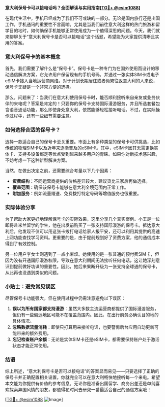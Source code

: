 **意大利保号卡可以接电话吗？全面解读与实用指南[[TG💪+ @esim1088](https://t.me/s/esim1088)]**

在现代生活中，手机已经成为了我们不可或缺的一部分。无论是国内旅行还是出国工作，手机通讯的重要性不言而喻。尤其是当我们前往意大利这样的热门旅游和留学目的地时，如何确保手机能够正常使用成为一个值得深思的问题。今天，我们就来聊聊关于“意大利保号卡是否可以接电话”这个话题，希望能为大家提供清晰且实用的答案。

### 意大利保号卡的基本概念

首先，我们需要了解什么是“保号卡”。保号卡是一种专门为在国外使用而设计的移动通信解决方案，它允许用户保留现有的手机号码，并通过一张实体SIM卡或电子eSIM卡接入当地运营商网络。对于计划长期居住或者频繁往返意大利的人来说，保号卡无疑是一个非常方便的选择。

那么，问题来了：当我们在意大利使用保号卡时，能否顺利接听来自亲友或业务伙伴的来电呢？答案是肯定的！只要你的保号卡支持国际漫游服务，并且所选套餐包含语音通话功能，那么即使身处意大利，依然能够轻松接听电话。不过，在实际操作过程中，还有一些细节需要注意。

### 如何选择合适的保号卡？

选择一款适合自己的保号卡至关重要。市面上有多种类型的保号卡可供挑选，比如传统的物理SIM卡以及近年来逐渐普及的eSIM卡。其中，eSIM卡因其无需更换实体卡、支持多设备绑定等优点受到越来越多用户的青睐。如果你对新技术感兴趣，不妨考虑一下这种新型解决方案。

当然，在做出决定之前，还需要综合考量以下几个因素：
- **资费结构**：不同运营商提供的价格差异较大，建议货比三家后再做选择。
- **覆盖范围**：确保该保号卡能够在意大利全境范围内正常工作。
- **附加服务**：例如流量赠送、免费拨打特定号码等增值服务也很重要。

### 实际体验分享

为了帮助大家更好地理解保号卡的实际效果，这里分享几个真实案例。小王是一位即将赴米兰留学的学生，他在出发前购买了一张支持国际漫游的保号卡。抵达意大利后，他发现不仅可以用这张卡拨打电话给家人报平安，还可以利用其提供的高速上网功能查找学习资料。更重要的是，由于提前规划好了资费方案，他的通信成本得到了有效控制。

另一位用户李女士则遇到了一点小麻烦。她使用的是一张普通的预付费SIM卡，但因为没有开通国际漫游权限，导致在意大利期间无法接听任何电话。这让她深刻意识到提前做好功课的重要性。因此，她后来果断升级为一张支持全球通的保号卡，从此再也没遇到类似的问题。

### 小贴士：避免常见误区

尽管保号卡功能强大，但在使用过程中仍需注意避免以下误区：
1. **误以为所有国家都支持漫游**：虽然大多数主流运营商都提供了国际漫游服务，但仍有一些偏远地区可能不在覆盖范围内。因此，在出行前务必确认目的地的具体情况。
2. **忽略数据流量消耗**：即使只打算用来接听电话，也要警惕后台应用自动更新可能带来的额外费用。
3. **忘记检查账户余额**：无论是实体SIM卡还是eSIM卡，都需要保持账户处于激活状态才能正常使用。

### 结语

综上所述，“意大利保号卡是否可以接电话”的答案显而易见——只要选择了正确的保号卡并正确配置相关设置，你就完全可以在意大利畅快地接听每一个来电。希望本文能为你提供有价值的参考信息。无论你是准备出国留学、商务出差还是单纯喜欢探索异国风情的朋友，都值得花时间去研究一番最适合自己的通信方案哦！

[[TG💪+ @esim1088](https://t.me/s/esim1088) ![Image](https://i.postimg.cc/4NQfJmqS/Snipaste-2025-05-13-00-14-12.png)]